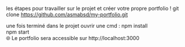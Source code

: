 les étapes pour travailler sur le projet et créer votre propre portfolio ! 
git clone    https://github.com/asmabsd/my-portfolio.git

 une fois terminé dans le projet ouvrir une cmd : 
 npm install  
 npm start  
🌐 Le portfolio sera accessible sur http://localhost:3000

